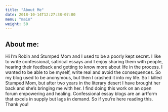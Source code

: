```yaml
---
title: "About Me"
date: 2018-10-14T12:27:38-07:00
menu: "main"
weight: 50
---
```



## About me:

Hi I’m Robin and Stumped Mom and I used to be a  poorly kept secret. I like to write confessional, satirical essays and I enjoy sharing them with people, hearing their feedback and getting to know more about life in the process. I wanted to be able to be myself, write real and avoid the consequences. So my blog used to be anonymous, but then I crashed it into my life. So I killed Stumped Mom, but after two years in the literary desert I have brought her back and she’s bringing me with her. 
I find doing this work on an open forum empowering and healing. Confessional essay blogs are an artform that excels in supply but lags in demand. So if you’re here reading this. Thank you!



